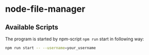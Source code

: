 # node-file-manager

## Available Scripts

The program is started by npm-script `npm run` start in following way:

```bash
npm run start -- --username=your_username
```
